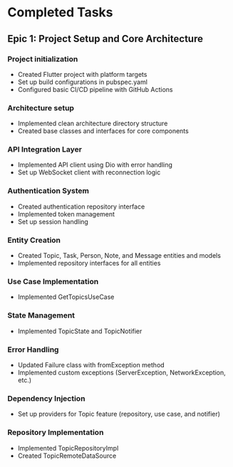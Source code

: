 # Completed Tasks

## Epic 1: Project Setup and Core Architecture

### Project initialization
- Created Flutter project with platform targets
- Set up build configurations in pubspec.yaml
- Configured basic CI/CD pipeline with GitHub Actions

### Architecture setup
- Implemented clean architecture directory structure
- Created base classes and interfaces for core components

### API Integration Layer
- Implemented API client using Dio with error handling
- Set up WebSocket client with reconnection logic

### Authentication System
- Created authentication repository interface
- Implemented token management
- Set up session handling

### Entity Creation
- Created Topic, Task, Person, Note, and Message entities and models
- Implemented repository interfaces for all entities

### Use Case Implementation
- Implemented GetTopicsUseCase

### State Management
- Implemented TopicState and TopicNotifier

### Error Handling
- Updated Failure class with fromException method
- Implemented custom exceptions (ServerException, NetworkException, etc.)

### Dependency Injection
- Set up providers for Topic feature (repository, use case, and notifier)

### Repository Implementation
- Implemented TopicRepositoryImpl
- Created TopicRemoteDataSource
